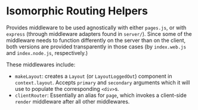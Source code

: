 Isomorphic Routing Helpers
==========================

Provides middleware to be used agnostically with either `pages.js`, or with
`express` (through middleware adapters found in `server/`). Since some of the
middleware needs to function differently on the server than on the client,
both versions are provided transparently in those cases (by `index.web.js` and
`index.node.js`, respectively.)

These middlewares include:
* `makeLayout`: creates a `Layout` (or `LayoutLoggedOut`) component in `context.layout`.
  Accepts `primary` and `secondary` arguments which it will use to populate the corresponding `<div>`s.
* `clientRouter`: Essentially an alias for `page`, which invokes a client-side
  `render` middleware after all other middlewares.

